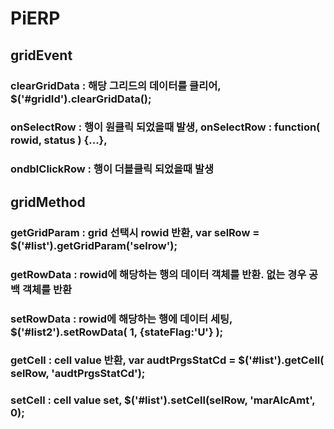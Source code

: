 # PiERP

## gridEvent

### clearGridData : 해당 그리드의 데이터를 클리어, $('#gridId').clearGridData();

### onSelectRow : 행이 원클릭 되었을때 발생, onSelectRow : function( rowid, status ) {...},

### ondblClickRow : 행이 더블클릭 되었을때 발생

## gridMethod

### getGridParam : grid 선택시 rowid 반환, var selRow = $('#list').getGridParam('selrow');

### getRowData : rowid에 해당하는 행의 데이터 객체를 반환. 없는 경우 공백 객체를 반환

### setRowData : rowid에 해당하는 행에 데이터 세팅, $('#list2').setRowData( 1, {stateFlag:'U'} );

### getCell : cell value 반환, var audtPrgsStatCd = $('#list').getCell( selRow, 'audtPrgsStatCd');

### setCell : cell value set, $('#list').setCell(selRow, 'marAlcAmt', 0);
